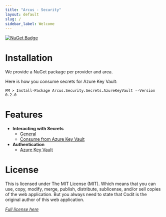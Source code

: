 ```yaml
---
title: "Arcus - Security"
layout: default
slug: /
sidebar_label: Welcome
---
```


[![NuGet Badge](https://buildstats.info/nuget/Arcus.Security.Secrets.AzureKeyVault?packageVersion=0.2.0)](https://www.nuget.org/packages/Arcus.Security.Secrets.AzureKeyVault/0.2.0)

# Installation

We provide a NuGet package per provider and area. 

Here is how you consume secrets for Azure Key Vault:

```shell
PM > Install-Package Arcus.Security.Secrets.AzureKeyVault --Version 0.2.0
```

# Features
- **Interacting with Secrets**
    - [General](./features/secrets/general.md)
    - [Consume from Azure Key Vault](./features/secrets/consume-from-key-vault.md)
- **Authentication**
    - [Azure Key Vault](./features/auth/azure-key-vault.md)

# License
This is licensed under The MIT License (MIT). Which means that you can use, copy, modify, merge, publish, distribute, sublicense, and/or sell copies of the web application. But you always need to state that Codit is the original author of this web application.

*[Full license here](https://github.com/arcus-azure/arcus.security/blob/master/LICENSE)*
